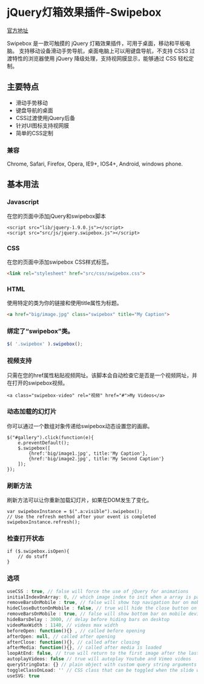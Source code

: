 jQuery灯箱效果插件-Swipebox
================================

[官方地址](http://brutaldesign.github.com/swipebox)

Swipebox 是一款可触摸的 jQuery 灯箱效果插件，可用于桌面，移动和平板电脑。 支持移动设备滑动手势导航，桌面电脑上可以用键盘导航，不支持 CSS3 过渡特性的浏览器使用 jQuery 降级处理，支持视网膜显示，能够通过 CSS 轻松定制。

## 主要特点

- 滑动手势移动
- 键盘导航的桌面
- CSS过渡使用jQuery后备
- 针对UI图标支持视网膜
- 简单的CSS定制


### 兼容

Chrome, Safari, Firefox, Opera, IE9+, IOS4+, Android, windows phone.

## 基本用法

### Javascript

在您的页面中添加jQuery和swipebox脚本

	<script src="lib/jquery-1.9.0.js"></script>
	<script src="src/js/jquery.swipebox.js"></script>


### CSS

在您的页面中添加swipebox CSS样式标签。

```html
<link rel="stylesheet" href="src/css/swipebox.css">
```

### HTML

使用特定的类为你的链接和使用title属性为标题。

```html
<a href="big/image.jpg" class="swipebox" title="My Caption">
```

### 绑定了“swipebox”类。

```javascript
$( '.swipebox' ).swipebox();
```
### 视频支持

只需在您的href属性粘贴视频网址。该脚本会自动检查它是否是一个视频网址，并在打开的swipebox视频。

	<a class="swipebox-video" rel="视频" href="#">My Videos</a>
	
### 动态加载的幻灯片

你可以通过一个数组对象传递给swipebox动态设置您的画廊。

	$("#gallery").click(function(e){
		e.preventDefault();
		$.swipebox([
			{href:'big/image1.jpg', title:'My Caption'}, 
			{href:'big/image2.jpg', title:'My Second Caption'}
		]);
	});
### 刷新方法

刷新方法可以让你重新加载幻灯片，如果在DOM发生了变化。

	var swipeboxInstance = $(".a:visible").swipebox();
	// Use the refresh method after your event is completed
	swipeboxInstance.refresh();
### 检查打开状态

	if ($.swipebox.isOpen){
		// do stuff
	}
### 选项

```javascript
useCSS : true, // false will force the use of jQuery for animations
initialIndexOnArray: 0, // which image index to init when a array is passed
removeBarsOnMobile : true, // false will show top navigation bar on mobile devices
hideCloseButtonOnMobile : false, // true will hide the close button on mobile devices
removeBarsOnMobile : true, // false will show bottom bar on mobile devices
hideBarsDelay : 3000, // delay before hiding bars on desktop
videoMaxWidth : 1140, // videos max width
beforeOpen: function(){} , // called before opening
afterOpen: null, // called after opening
afterClose: function(){}, // called after closing
afterMedia: function(){}, // called after media is loaded
loopAtEnd: false, // true will return to the first image after the last image is reached
autoplayVideos: false // true will autoplay Youtube and Vimeo videos
queryStringData: {} // plain object with custom query string arguments to pass/override for video URLs,
toggleClassOnLoad: '' // CSS class that can be toggled when the slide will be loaded (like 'hidden' of Bootstrap)
useSVG: true
```

